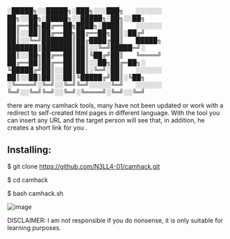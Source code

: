 # 
░█████╗░░█████╗░███╗░░░███╗  ░░░░░░  ██╗░░██╗░█████╗░░█████╗░██╗░░██╗
██╔══██╗██╔══██╗████╗░████║  ░░░░░░  ██║░░██║██╔══██╗██╔══██╗██║░██╔╝
██║░░╚═╝███████║██╔████╔██║  █████╗  ███████║███████║██║░░╚═╝█████═╝░
██║░░██╗██╔══██║██║╚██╔╝██║  ╚════╝  ██╔══██║██╔══██║██║░░██╗██╔═██╗░
╚█████╔╝██║░░██║██║░╚═╝░██║  ░░░░░░  ██║░░██║██║░░██║╚█████╔╝██║░╚██╗
░╚════╝░╚═╝░░╚═╝╚═╝░░░░░╚═╝  ░░░░░░  ╚═╝░░╚═╝╚═╝░░╚═╝░╚════╝░╚═╝░░╚═╝


there are many camhack tools,
many have not been updated or work with a redirect to self-created html pages in different language.
With the tool you can insert any URL and the target person will see that, in addition, he creates a short link for you .

Installing:
-----------------------------------
$ git clone https://github.com/N3LL4-01/camhack.git

$ cd camhack

$ bash camhack.sh

![image](https://user-images.githubusercontent.com/38042163/143940151-76beb63d-9a16-462d-affd-78a4133fcb59.png)


DISCLAIMER: I am not responsible if you do nonsense, it is only suitable for learning purposes.
